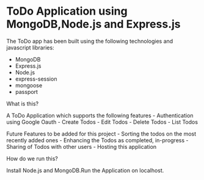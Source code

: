 # ToDo Application using MongoDB,Node.js and Express.js

The ToDo app has been built using the following technologies and javascript libraries:
  -   MongoDB
  -   Express.js
  -   Node.js
  -   express-session
  -   mongoose
  -   passport
  
  What is this?
  
  A ToDo Application which supports the following features
      -     Authentication using Google Oauth
      -     Create Todos
      -     Edit Todos
      -     Delete Todos
      -     List Todos
    
   Future Features to be added for this project
    -   Sorting the todos on the most recently added ones
    -   Enhancing the Todos as completed, in-progress
    -   Sharing of Todos with other users
    -   Hosting this application
    
   How do we run this?
   
   Install Node.js and MongoDB.Run the Application on localhost.
    
